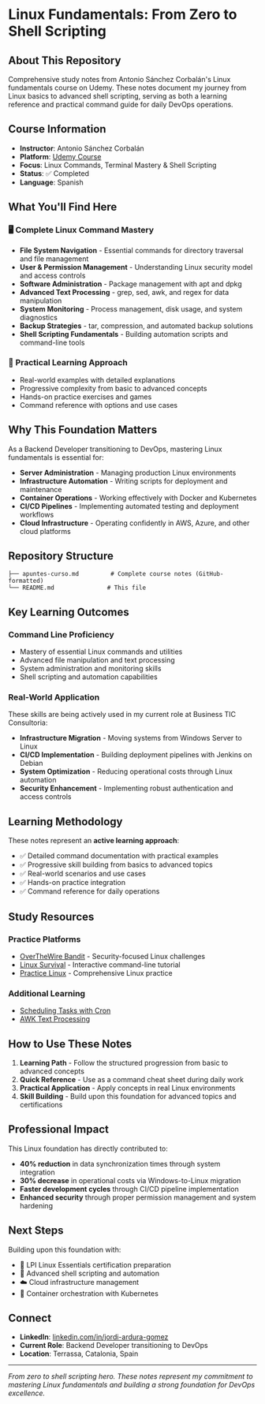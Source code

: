 # Linux Fundamentals: From Zero to Shell Scripting

## About This Repository

Comprehensive study notes from Antonio Sánchez Corbalán's Linux fundamentals course on Udemy. These notes document my journey from Linux basics to advanced shell scripting, serving as both a learning reference and practical command guide for daily DevOps operations.

## Course Information

- **Instructor**: Antonio Sánchez Corbalán  
- **Platform**: [Udemy Course](https://www.udemy.com/course/comandos-terminal-bash-linux-y-programar-shell-script/)
- **Focus**: Linux Commands, Terminal Mastery & Shell Scripting
- **Status**: ✅ Completed
- **Language**: Spanish

## What You'll Find Here

### 🖥️ Complete Linux Command Mastery

- **File System Navigation** - Essential commands for directory traversal and file management
- **User & Permission Management** - Understanding Linux security model and access controls
- **Software Administration** - Package management with apt and dpkg
- **Advanced Text Processing** - grep, sed, awk, and regex for data manipulation
- **System Monitoring** - Process management, disk usage, and system diagnostics
- **Backup Strategies** - tar, compression, and automated backup solutions
- **Shell Scripting Fundamentals** - Building automation scripts and command-line tools

### 🎯 Practical Learning Approach

- Real-world examples with detailed explanations
- Progressive complexity from basic to advanced concepts
- Hands-on practice exercises and games
- Command reference with options and use cases

## Why This Foundation Matters

As a Backend Developer transitioning to DevOps, mastering Linux fundamentals is essential for:

- **Server Administration** - Managing production Linux environments
- **Infrastructure Automation** - Writing scripts for deployment and maintenance
- **Container Operations** - Working effectively with Docker and Kubernetes
- **CI/CD Pipelines** - Implementing automated testing and deployment workflows
- **Cloud Infrastructure** - Operating confidently in AWS, Azure, and other cloud platforms

## Repository Structure

```text
├── apuntes-curso.md         # Complete course notes (GitHub-formatted)
└── README.md               # This file
```

## Key Learning Outcomes

### Command Line Proficiency

- Mastery of essential Linux commands and utilities
- Advanced file manipulation and text processing
- System administration and monitoring skills
- Shell scripting and automation capabilities

### Real-World Application

These skills are being actively used in my current role at Business TIC Consultoria:

- **Infrastructure Migration** - Moving systems from Windows Server to Linux
- **CI/CD Implementation** - Building deployment pipelines with Jenkins on Debian
- **System Optimization** - Reducing operational costs through Linux automation
- **Security Enhancement** - Implementing robust authentication and access controls

## Learning Methodology

These notes represent an **active learning approach**:

- ✅ Detailed command documentation with practical examples
- ✅ Progressive skill building from basics to advanced topics
- ✅ Real-world scenarios and use cases
- ✅ Hands-on practice integration
- ✅ Command reference for daily operations

## Study Resources

### Practice Platforms

- [OverTheWire Bandit](https://overthewire.org/wargames/bandit/bandit0.html) - Security-focused Linux challenges
- [Linux Survival](https://linuxsurvival.com) - Interactive command-line tutorial
- [Practice Linux](https://www.practicelinux.com/home) - Comprehensive Linux practice

### Additional Learning

- [Scheduling Tasks with Cron](https://youtu.be/7cbP7fzn0D8?si=Gk-bly6b5wPeRtsB)
- [AWK Text Processing](https://youtu.be/oPEnvuj9QrI?si=QESU7XS5yAe_TvqO)

## How to Use These Notes

1. **Learning Path** - Follow the structured progression from basic to advanced concepts
2. **Quick Reference** - Use as a command cheat sheet during daily work
3. **Practical Application** - Apply concepts in real Linux environments
4. **Skill Building** - Build upon this foundation for advanced topics and certifications

## Professional Impact

This Linux foundation has directly contributed to:

- **40% reduction** in data synchronization times through system integration
- **30% decrease** in operational costs via Windows-to-Linux migration
- **Faster development cycles** through CI/CD pipeline implementation
- **Enhanced security** through proper permission management and system hardening

## Next Steps

Building upon this foundation with:

- 🎯 LPI Linux Essentials certification preparation
- 🔧 Advanced shell scripting and automation
- ☁️ Cloud infrastructure management
- 🐳 Container orchestration with Kubernetes

## Connect

- **LinkedIn**: [linkedin.com/in/jordi-ardura-gomez](https://www.linkedin.com/in/jordi-ardura-gomez/)
- **Current Role**: Backend Developer transitioning to DevOps
- **Location**: Terrassa, Catalonia, Spain

---

*From zero to shell scripting hero. These notes represent my commitment to mastering Linux fundamentals and building a strong foundation for DevOps excellence.*

